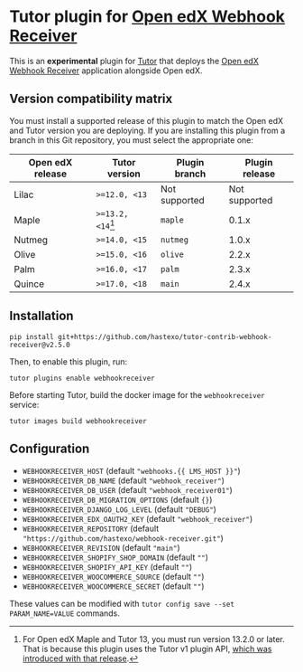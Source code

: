 Tutor plugin for [Open edX Webhook Receiver](https://github.com/hastexo/webhook-receiver)
===================================

This is an **experimental** plugin for
[Tutor](https://docs.tutor.overhang.io) that deploys the
[Open edX Webhook Receiver](https://github.com/hastexo/webhook-receiver) 
application alongside Open edX.

Version compatibility matrix
----------------------------

You must install a supported release of this plugin to match the Open
edX and Tutor version you are deploying. If you are installing this
plugin from a branch in this Git repository, you must select the
appropriate one:

| Open edX release | Tutor version     | Plugin branch | Plugin release |
|------------------|-------------------|---------------|----------------|
| Lilac            | `>=12.0, <13`     | Not supported | Not supported  |
| Maple            | `>=13.2, <14`[^1] | `maple`       | 0.1.x          |
| Nutmeg           | `>=14.0, <15`     | `nutmeg`      | 1.0.x          |
| Olive            | `>=15.0, <16`     | `olive`       | 2.2.x          |
| Palm             | `>=16.0, <17`     | `palm`        | 2.3.x          |
| Quince           | `>=17.0, <18`     | `main`        | 2.4.x          |


[^1]: For Open edX Maple and Tutor 13, you must run version 13.2.0 or
    later. That is because this plugin uses the Tutor v1 plugin API,
    [which was introduced with that
    release](https://github.com/overhangio/tutor/blob/master/CHANGELOG.md#v1320-2022-04-24).

Installation
------------

    pip install git+https://github.com/hastexo/tutor-contrib-webhook-receiver@v2.5.0

Then, to enable this plugin, run:

    tutor plugins enable webhookreceiver

Before starting Tutor, build the docker image for the 
`webhookreceiver` service:

    tutor images build webhookreceiver


Configuration
-------------

* `WEBHOOKRECEIVER_HOST` (default `"webhooks.{{ LMS_HOST }}"`)
* `WEBHOOKRECEIVER_DB_NAME` (default `"webhook_receiver"`)
* `WEBHOOKRECEIVER_DB_USER` (default `"webhook_receiver01"`)
* `WEBHOOKRECEIVER_DB_MIGRATION_OPTIONS` (default `{}`)
* `WEBHOOKRECEIVER_DJANGO_LOG_LEVEL` (default `"DEBUG"`)
* `WEBHOOKRECEIVER_EDX_OAUTH2_KEY` (default `"webhook_receiver"`)
* `WEBHOOKRECEIVER_REPOSITORY` (default `"https://github.com/hastexo/webhook-receiver.git"`)
* `WEBHOOKRECEIVER_REVISION` (default `"main"`)
* `WEBHOOKRECEIVER_SHOPIFY_SHOP_DOMAIN` (default `""`)
* `WEBHOOKRECEIVER_SHOPIFY_API_KEY` (default `""`)
* `WEBHOOKRECEIVER_WOOCOMMERCE_SOURCE` (default `""`)
* `WEBHOOKRECEIVER_WOOCOMMERCE_SECRET` (default `""`)

These values can be modified with `tutor config save --set
PARAM_NAME=VALUE` commands.
